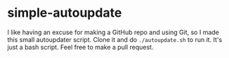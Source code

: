 # simple-autoupdate
I like having an excuse for making a GitHub repo and using Git, so I made this small autoupdater script. Clone it and do `./autoupdate.sh` to run it. It's just a bash script. Feel free to make a pull request.
